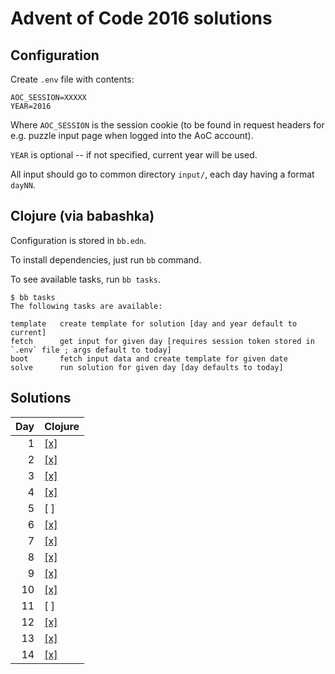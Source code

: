 # Advent of Code 2016 solutions

## Configuration

Create `.env` file with contents:

```
AOC_SESSION=XXXXX
YEAR=2016
```

Where `AOC_SESSION` is the session cookie (to be found in request
headers for e.g. puzzle input page when logged into the AoC account).

`YEAR` is optional -- if not specified, current year will be used.

All input should go to common directory `input/`, each day having a format `dayNN`.

## Clojure (via babashka)

Configuration is stored in `bb.edn`.

To install dependencies, just run `bb` command.

To see available tasks, run `bb tasks`.

```
$ bb tasks
The following tasks are available:

template   create template for solution [day and year default to current]
fetch      get input for given day [requires session token stored in `.env` file ; args default to today]
boot       fetch input data and create template for given date
solve      run solution for given day [day defaults to today]
```

## Solutions

Day | Clojure 
---:|------------------------- 
 1  | [[x]](Clojure/day01.clj)
 2  | [[x]](Clojure/day02.clj)
 3  | [[x]](Clojure/day03.clj) 
 4  | [[x]](Clojure/day04.clj) 
 5  | [ ]
 6  | [[x]](Clojure/day06.clj) 
 7  | [[x]](Clojure/day07.clj) 
 8  | [[x]](Clojure/day08.clj) 
 9  | [[x]](Clojure/day09.clj)
10  | [[x]](Clojure/day10.clj)
11  | [ ]
12  | [[x]](Clojure/day12.clj)
13  | [[x]](Clojure/day13.clj)
14  | [[x]](Clojure/day14.clj)
